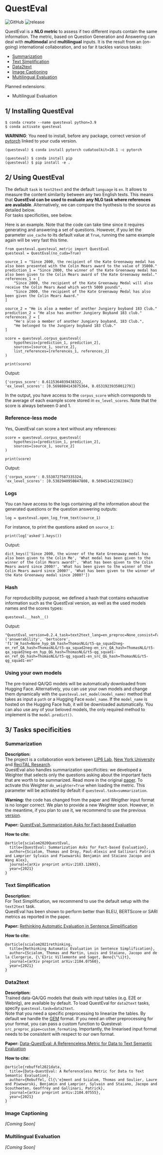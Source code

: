 # QuestEval
![GitHub](https://img.shields.io/github/license/ThomasScialom/QuestEval)
![release](https://img.shields.io/github/v/release/ThomasScialom/QuestEval)
 
QuestEval is a **NLG metric** to assess if two different inputs contain the same information. The metric, based on Question Generation and Answering can deal with **multimodal** and **multilingual** inputs. 
It is the result from an (on-going) international collaboration, and so far it tackles various tasks:

- [Summarization](#summarization)
- [Text Simplification](#text-simplification)
- [Data2text](#data2text)
- [Image Captioning](#image-captioning)
- [Multilingual Evaluation](#multilingual-evaluation)


Planned extensions: 
- Multilingual Evaluation

## 1/ Installing QuestEval
```
$ conda create --name questeval python=3.9
$ conda activate questeval
```
**WARNING**: You need to install, before any package, correct version of [pytorch](https://pytorch.org/get-started/locally/#start-locally) linked to your cuda version.
```
(questeval) $ conda install pytorch cudatoolkit=10.1 -c pytorch
```

```
(questeval) $ conda install pip
(questeval) $ pip install -e .
```

## 2/ Using QuestEval 

The default `task` is `text2text` and the default `language` is `en`. It allows to measure the content similarity between any two English texts. This means that **QuestEval can be used to evaluate any NLG task where references are available**. Alternatively, we can compare the hyothesis to the source as detailed below.  
For tasks specificities, see below. 

Here is an example. Note that the code can take time since it requires generating and answering a set of questions. However, if you let the parameter `use_cache` to its default value at `True`, running the same example again will be very fast this time.

```
from questeval.questeval_metric import QuestEval
questeval = QuestEval(no_cuda=True)

source_1 = "Since 2000, the recipient of the Kate Greenaway medal has also been presented with the Colin Mears award to the value of 35000."
prediction_1 = "Since 2000, the winner of the Kate Greenaway medal has also been given to the Colin Mears award of the Kate Greenaway medal."
references_1 = [
    "Since 2000, the recipient of the Kate Greenaway Medal will also receive the Colin Mears Awad which worth 5000 pounds",
    "Since 2000, the recipient of the Kate Greenaway Medal has also been given the Colin Mears Award."
]

source_2 = "He is also a member of another Jungiery boyband 183 Club."
prediction_2 = "He also has another Jungiery Boyband 183 club."
references_2 = [
    "He's also a member of another Jungiery boyband, 183 Club.", 
    "He belonged to the Jungiery boyband 183 Club."
]

score = questeval.corpus_questeval(
    hypothesis=[prediction_1, prediction_2], 
    sources=[source_1, source_2],
    list_references=[references_1, references_2]
)

print(score)
```
Output:
```
{'corpus_score': 0.6115364039438322, 
'ex_level_scores': [0.5698804143875364, 0.6531923935001279]}
```

In the output, you have access to the `corpus_score` which corresponds to the average of each example score stored in `ex_level_scores`. Note that the score is always between 0 and 1.


### Reference-less mode

Yes, QuestEval can score a text without any references:

```
score = questeval.corpus_questeval(
    hypothesis=[prediction_1, prediction_2], 
    sources=[source_1, source_2]
)

print(score)
```
Output:
```
{'corpus_score': 0.5538727587335324, 
'ex_level_scores': [0.5382940950847808, 0.569451422382284]}
```

### Logs

You can have access to the logs containing all the information about the generated questions or the question answering outputs:
```
log = questeval.open_log_from_text(source_1)
```
For instance, to print the questions asked on `source_1`: 
```
print(log['asked'].keys())
```
Output:
```
dict_keys(['Since 2000, the winner of the Kate Greenaway medal has also been given to the Colin Me', 'What medal has been given to the winner of the Colin Mears award?', 'What has been given to the Colin Mears award since 2000?', 'What has been given to the winner of the Colin Mears award since 2000?', 'What has been given to the winner of the Kate Greenaway medal since 2000?'])
```

### Hash 

For reproducibility purpose, we defined a hash that contains exhaustive information such as the QuestEval version, as well as the used models names and the scores types:

```
questeval.__hash__()
```
Output:
```
"QuestEval_version=0.2.4_task=text2text_lang=en_preproc=None_consist=False_scores=('answerability', 'bertscore', 'f1')W_hash=None_hyp_QA_hash=ThomasNLG/t5-qa_squad2neg-en_ref_QA_hash=ThomasNLG/t5-qa_squad2neg-en_src_QA_hash=ThomasNLG/t5-qa_squad2neg-en_hyp_QG_hash=ThomasNLG/t5-qg_squad1-en_ref_QG_hash=ThomasNLG/t5-qg_squad1-en_src_QG_hash=ThomasNLG/t5-qg_squad1-en"
```

### Using your own models

The pre-trained QA/QG models will be automatically downloaded from Hugging Face. Alternatively, you can use your own models and change them dynamically with the `questeval.set_model(model_name)` method that takes as input a `path` or a Hugging Face `model_name`. If the `model_name` is hosted on the Hugging Face hub, it will be downloaded automatically.
You can also use any of your beloved models, the only required method to implement is the `model.predict()`.

## 3/ Tasks specificities

### Summarization

**Description:**  
The project is a collaboration work between [LIP6 Lab](https://mlia.lip6.fr/), [New York University](https://wp.nyu.edu/ml2/) and [ReciTAL Research](https://recital.ai/en/research-development/).  
QuestEval also handles summarization specificities: we developed a Weighter that selects only the questions asking about the important facts that are worth to be summarized. Read more in the original [paper](https://arxiv.org/abs/2103.12693). To activate this Weighter `do_weighter=True` when loading the metric. This parameter will be activated by default if `questeval.task=summarization`.  

**Warning:** the code has changed from the paper and Weigther input format is no longer correct. We plan to provide a new Weighter soon. However, in the meantime, if you plan to use it, we recommend to use the previous [version](https://github.com/recitalAI/QuestEval/releases/tag/v0.1.1).

**Paper:** [QuestEval: Summarization Asks for Fact-based Evaluation](https://arxiv.org/abs/2103.12693)

**How to cite:**
```
@article{scialom2020QuestEval,
  title={QuestEval: Summarization Asks for Fact-based Evaluation},
  author={Scialom, Thomas and Dray, Paul-Alexis and Gallinari Patrick and Lamprier Sylvain and Piwowarski Benjamin and Staiano Jacopo and Wang Alex},
  journal={arXiv preprint arXiv:2103.12693},
  year={2021}
}
```

### Text Simplification

**Description:**  
For Text Simplification, we recommend to use the default setup with the `text2text` task.  
QuestEval has been shown to perform better than BLEU, BERTScore or SARI metrics as reported in the paper.

**Paper:** [Rethinking Automatic Evaluation in Sentence Simplification](https://arxiv.org/abs/2104.07560)

**How to cite:**
```
@article{scialom2021rethinking,
  title={Rethinking Automatic Evaluation in Sentence Simplification},
  author={Scialom, Thomas and Martin, Louis and Staiano, Jacopo and de la Clergerie, {\'E}ric Villemonte and Sagot, Beno{\^\i}t},
  journal={arXiv preprint arXiv:2104.07560},
  year={2021}
}
```
### Data2text

**Description:**  
Trained data-QA/QG models that deals with input tables (e.g. E2E or Webnlg), are available by default. To load QuestEval for `data2text` tasks, specify `questeval.task=data2text`.  
Note that you need a specific preprocessing to linearize the tables. By default we handle the [GEM](https://gem-benchmark.com/) format. If you need an other preprocessing for your format, you can pass a custom function to Questeval: `src_preproc_pipe=custom_formating`. Importantly, the linearised input format needs to be consistent with respect to our own format.

**Paper:** [Data-QuestEval: A Referenceless Metric for Data to Text Semantic Evaluation](https://arxiv.org/abs/2104.07555)

**How to cite:**
```
@article{rebuffel2021data,
  title={Data-QuestEval: A Referenceless Metric for Data to Text Semantic Evaluation},
  author={Rebuffel, Cl{\'e}ment and Scialom, Thomas and Soulier, Laure and Piwowarski, Benjamin and Lamprier, Sylvain and Staiano, Jacopo and Scoutheeten, Geoffrey and Gallinari, Patrick},
  journal={arXiv preprint arXiv:2104.07555},
  year={2021}
}
```

### Image Captioning

*[Coming Soon]*

### Multilingual Evaluation

*[Coming Soon]*
